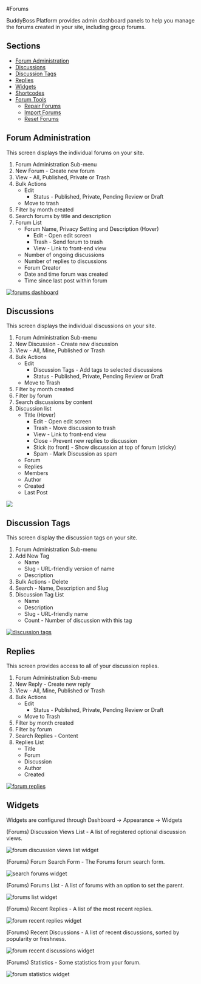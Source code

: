 #Forums

BuddyBoss Platform provides admin dashboard panels to help you manage the forums created in your site, including group forums.

Sections
--------

*   [Forum Administration](#forum-administration)
*   [Discussions](#discussions)
*   [Discussion Tags](#discussion-tags)
*   [Replies](#replies)
*   [Widgets](#widgets)
*   [Shortcodes](#shortcodes)
*   [Forum Tools](#forum-tools)
    *   [Repair Forums](#repair-forums)
    *   [Import Forums](#import-forums)
    *   [Reset Forums](#reset-forums)

Forum Administration
--------------------

This screen displays the individual forums on your site.

1.  Forum Administration Sub-menu
2.  New Forum - Create new forum
3.  View - All, Published, Private or Trash
4.  Bulk Actions
    *   Edit
        *   Status - Published, Private, Pending Review or Draft
    *   Move to trash
5.  Filter by month created
6.  Search forums by title and description
7.  Forum List
    *   Forum Name, Privacy Setting and Description (Hover)
        *   Edit - Open edit screen
        *   Trash - Send forum to trash
        *   View - Link to front-end view
    *   Number of ongoing discussions
    *   Number of replies to discussions
    *   Forum Creator
    *   Date and time forum was created
    *   Time since last post within forum

[![forums dashboard](https://www.buddyboss.com/resources/wp-content/uploads/2019/03/forumsdashboard-1024x556.jpg)](https://www.buddyboss.com/resources/wp-content/uploads/2019/03/forumsdashboard.jpg)

Discussions
-----------

This screen displays the individual discussions on your site.

1.  Forum Administration Sub-menu
2.  New Discussion - Create new discussion
3.  View - All, Mine, Published or Trash
4.  Bulk Actions
    *   Edit
        *   Discussion Tags - Add tags to selected discussions
        *   Status - Published, Private, Pending Review or Draft
    *   Move to Trash
5.  Filter by month created
6.  Filter by forum
7.  Search discussions by content
8.  Discussion list
    *   Title (Hover)
        *   Edit - Open edit screen
        *   Trash - Move discussion to trash
        *   View - Link to front-end view
        *   Close - Prevent new replies to discussion
        *   Stick (to front) - Show discussion at top of forum (sticky)
        *   Spam - Mark Discussion as spam
    *   Forum
    *   Replies
    *   Members
    *   Author
    *   Created
    *   Last Post

![](https://www.buddyboss.com/resources/wp-content/uploads/2019/03/discussions-1024x520.jpg)

Discussion Tags
---------------

This screen display the discussion tags on your site.

1.  Forum Administration Sub-menu
2.  Add New Tag
    *   Name
    *   Slug - URL-friendly version of name
    *   Description
3.  Bulk Actions - Delete
4.  Search - Name, Description and Slug
5.  Discussion Tag List
    *   Name
    *   Description
    *   Slug - URL-friendly name
    *   Count - Number of discussion with this tag

[![discussion tags](https://www.buddyboss.com/resources/wp-content/uploads/2019/03/discussiontags-1024x520.jpg)](https://www.buddyboss.com/resources/wp-content/uploads/2019/03/discussiontags.jpg)

Replies
-------

This screen provides access to all of your discussion replies.

1.  Forum Administration Sub-menu
2.  New Reply - Create new reply
3.  View - All, Mine, Published or Trash
4.  Bulk Actions
    *   Edit
        *   Status - Published, Private, Pending Review or Draft
    *   Move to Trash
5.  Filter by month created
6.  Filter by forum
7.  Search Replies - Content
8.  Replies List
    *   Title
    *   Forum
    *   Discussion
    *   Author
    *   Created

[![forum replies](https://www.buddyboss.com/resources/wp-content/uploads/2019/03/replies-1024x520.jpg)](https://www.buddyboss.com/resources/wp-content/uploads/2019/03/replies.jpg)

Widgets
-------

Widgets are configured through Dashboard -> Appearance -> Widgets

(Forums) Discussion Views List - A list of registered optional discussion views.

![forum discussion views list widget](https://www.buddyboss.com/resources/wp-content/uploads/2019/01/forumwidgetdiscussionview.jpg)

(Forums) Forum Search Form - The Forums forum search form.

![search forums widget](https://www.buddyboss.com/resources/wp-content/uploads/2019/01/forumwidgetsearch.jpg)

(Forums) Forums List - A list of forums with an option to set the parent.

![forums list widget](https://www.buddyboss.com/resources/wp-content/uploads/2019/01/forumwidgetforumslist.jpg)

(Forums) Recent Replies - A list of the most recent replies.

![forum recent replies widget](https://www.buddyboss.com/resources/wp-content/uploads/2019/01/forumwidgetrecentreplies.jpg)

(Forums) Recent Discussions - A list of recent discussions, sorted by popularity or freshness.

![forum recent discussions widget](https://www.buddyboss.com/resources/wp-content/uploads/2019/01/forumwidgetrecentdiscussions.jpg)

(Forums) Statistics - Some statistics from your forum.

![forum statistics widget](https://www.buddyboss.com/resources/wp-content/uploads/2019/01/forumwidgetforumstatistics.jpg)